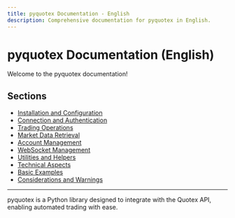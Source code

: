 ```yaml
---
title: pyquotex Documentation - English
description: Comprehensive documentation for pyquotex in English.
---
```


# pyquotex Documentation (English)

Welcome to the pyquotex documentation!

## Sections

- [Installation and Configuration](1.%20Installation%20and%20Configuration)
- [Connection and Authentication](2.%20Connection%20and%20Authentication)
- [Trading Operations](3.%20Trading%20Operations)
- [Market Data Retrieval](4.%20Market%20Data%20Retrieval)
- [Account Management](5.%20Account%20Management)
- [WebSocket Management](6.%20WebSocket)
- [Utilities and Helpers](7.%20Utilities%20and%20Helpers)
- [Technical Aspects](8.%20Technical%20Aspects)
- [Basic Examples](9.%20Basic%20Examples)
- [Considerations and Warnings](10.%20Considerations%20and%20Warnings)

---

pyquotex is a Python library designed to integrate with the Quotex API, enabling automated trading with ease.
